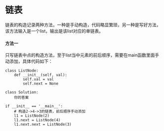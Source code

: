 # 链表
链表的构造记录两种方法，一种是手动构造，代码略显繁琐，另一种是写好方法，该方法输入是一个list，输出是该list对应的单链表。

#### 方法一
只写链表中点的构造方法，至于list当中元素的前后顺序，需要在main函数里面手动添加，具体代码如下：

    class ListNode:
        def __init__(self, val):
            self.val = val
            self.next = None

    class Solution:
        你的答案

    if __init__ == '__main__':
        # 构造2->4->3的链表，前后顺序手动添加
        l1 = ListNode(2)
        l1.next = ListNode(4)
        l1.next.next = ListNode(3)
